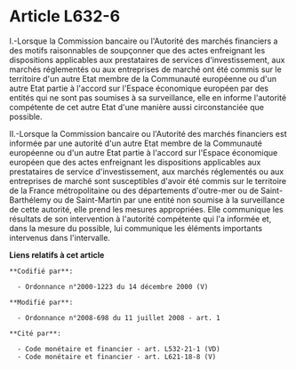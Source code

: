 # Article L632-6

I.-Lorsque la Commission bancaire ou l'Autorité des marchés financiers a des motifs raisonnables de soupçonner que des actes
enfreignant les dispositions applicables aux prestataires de services d'investissement, aux marchés réglementés ou aux
entreprises de marché ont été commis sur le territoire d'un autre Etat membre de la Communauté européenne ou d'un autre Etat
partie à l'accord sur l'Espace économique européen par des entités qui ne sont pas soumises à sa surveillance, elle en
informe l'autorité compétente de cet autre Etat d'une manière aussi circonstanciée que possible. 

II.-Lorsque la Commission bancaire ou l'Autorité des marchés financiers est informée par une autorité d'un autre Etat membre
de la Communauté européenne ou d'un autre Etat partie à l'accord sur l'Espace économique européen que des actes enfreignant
les dispositions applicables aux prestataires de service d'investissement, aux marchés réglementés ou aux entreprises de
marché sont susceptibles d'avoir été commis sur le territoire de la France métropolitaine ou des     départements d'outre-mer
ou de Saint-Barthélemy ou de Saint-Martin par une entité non soumise à la surveillance de cette autorité, elle prend les
mesures appropriées. Elle communique les résultats de son intervention à l'autorité compétente qui l'a informée et, dans la
mesure du possible, lui communique les éléments importants intervenus dans l'intervalle.

**Liens relatifs à cet article**

	**Codifié par**:

	  - Ordonnance n°2000-1223 du 14 décembre 2000 (V)

	**Modifié par**:

	  - Ordonnance n°2008-698 du 11 juillet 2008 - art. 1

	**Cité par**:

	  - Code monétaire et financier - art. L532-21-1 (VD)
	  - Code monétaire et financier - art. L621-18-8 (V)
